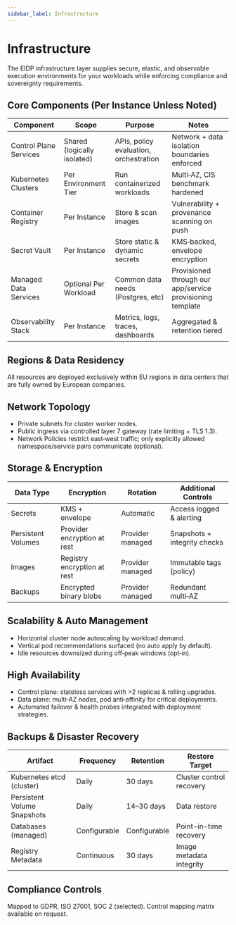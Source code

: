 ```yaml
---
sidebar_label: Infrastructure
---
```


# Infrastructure

The EIDP infrastructure layer supplies secure, elastic, and observable execution environments for your workloads while
enforcing compliance and sovereignty requirements.

## Core Components (Per Instance Unless Noted)

| Component               | Scope                       | Purpose                                | Notes                                                     |
|-------------------------|-----------------------------|----------------------------------------|-----------------------------------------------------------|
| Control Plane Services  | Shared (logically isolated) | APIs, policy evaluation, orchestration | Network + data isolation boundaries enforced              |
| Kubernetes Clusters     | Per Environment Tier        | Run containerized workloads            | Multi‑AZ, CIS benchmark hardened                          |
| Container Registry      | Per Instance                | Store & scan images                    | Vulnerability + provenance scanning on push               |
| Secret Vault            | Per Instance                | Store static & dynamic secrets         | KMS‑backed, envelope encryption                           |
| Managed Data Services   | Optional Per Workload       | Common data needs (Postgres, etc)      | Provisioned through our app/service provisioning template |
| Observability Stack     | Per Instance                | Metrics, logs, traces, dashboards      | Aggregated & retention tiered                             |

## Regions & Data Residency

All resources are deployed exclusively within EU regions in data centers that are fully owned by European companies. 

## Network Topology

- Private subnets for cluster worker nodes.
- Public ingress via controlled layer 7 gateway (rate limiting + TLS 1.3).
- Network Policies restrict east‑west traffic; only explicitly allowed namespace/service pairs communicate (optional).

## Storage & Encryption

| Data Type          | Encryption                  | Rotation         | Additional Controls          |
|--------------------|-----------------------------|------------------|------------------------------|
| Secrets            | KMS + envelope              | Automatic        | Access logged & alerting     |
| Persistent Volumes | Provider encryption at rest | Provider managed | Snapshots + integrity checks |
| Images             | Registry encryption at rest | Provider managed | Immutable tags (policy)      |
| Backups            | Encrypted binary blobs      | Provider managed | Redundant multi‑AZ           |

## Scalability & Auto Management

- Horizontal cluster node autoscaling by workload demand.
- Vertical pod recommendations surfaced (no auto apply by default).
- Idle resources downsized during off‑peak windows (opt‑in).

## High Availability

- Control plane: stateless services with >2 replicas & rolling upgrades.
- Data plane: multi‑AZ nodes, pod anti‑affinity for critical deployments.
- Automated failover & health probes integrated with deployment strategies.

## Backups & Disaster Recovery

| Artifact                    | Frequency    | Retention    | Restore Target           |
|-----------------------------|--------------|--------------|--------------------------|
| Kubernetes etcd (cluster)   | Daily        | 30 days      | Cluster control recovery |
| Persistent Volume Snapshots | Daily        | 14–30 days   | Data restore             |
| Databases (managed)         | Configurable | Configurable | Point-in-time recovery   |
| Registry Metadata           | Continuous   | 30 days      | Image metadata integrity |

## Compliance Controls

Mapped to GDPR, ISO 27001, SOC 2 (selected). Control mapping matrix available on request.
